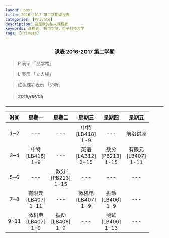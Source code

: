 ```yaml
---
layout: post
title: 2016-2017 第二学期课程表
categories: [Private]
description: 这是我的私人课程表
keywords: 课程表, 机电学院，电子科技大学
tags: [Private]
---
```


### <center>课表 2016-2017 第二学期 </center>

> P 表示 「品学楼」

> L 表示 「立人楼」

> 红色课程表示 「旁听」

> <h5>2016/09/05</h5>

---

|时间|    星期一             |      星期二            |    星期三            |    星期四     |    星期五     |
|:-:|:---------------------:|:---------------------:|:-------------------:|:------------:|:------------:|
|1~2|  ---                  |        ---       | 中特<br/>[LB418]<br/>1-9 |         ---  | 前沿讲座      |
|3~4|中特<br/>[LB418]<br/>1-9| --- |英语<br/>[LA312]<br/>2-15|数分<br/>[PB213]<br/>1-15 |有限元<br/>[LB407]<br/>1-11|
|5~6|   ---  |数分<br/>[PB213]<br/>1-15   |  ---       |     ---         |       ---       |
|7~8|有限元<br/>[LB407]<br/>1-11|      ---    |微机电<br/>[LB407]<br/>1-9 |振动<br/>[LB406]<br/>1-9|    ---    |
|9~11|微机电<br/>[LB407]<br/>1-9 |振动<br/>[LB406]<br/>1-9   |        ---|测试<br/>[LB406]<br/>1-13|    ---      |